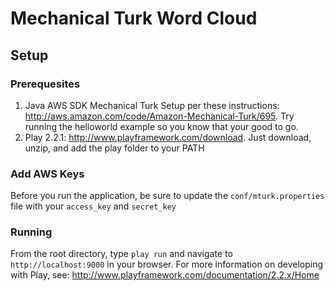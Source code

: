 Mechanical Turk Word Cloud
============
## Setup
### Prerequesites

1. Java AWS SDK Mechanical Turk Setup per these instructions: http://aws.amazon.com/code/Amazon-Mechanical-Turk/695. Try running the helloworld example so you know that your good to go.
2. Play 2.2.1: http://www.playframework.com/download. Just download, unzip, and add the play folder to your PATH

### Add AWS Keys
Before you run the application, be sure to update the `conf/mturk.properties` file with your `access_key` and `secret_key`

### Running
From the root directory, type `play run` and navigate to `http://localhost:9000` in your browser. For more information on developing with Play, see: http://www.playframework.com/documentation/2.2.x/Home
